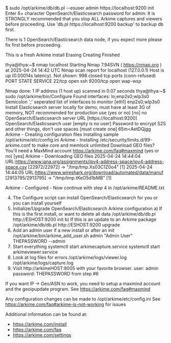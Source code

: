 

$ sudo /opt/arkime/db/db.pl --esuser admin https://localhost:9200 init
Enter 6+ character OpenSearch/Elasticsearch password for admin:
It is STRONGLY recommended that you stop ALL Arkime captures and viewers before proceeding.  Use 'db.pl https://localhost:9200 backup' to backup db first.

There is 1 OpenSearch/Elasticsearch data node, if you expect more please fix first before proceeding.

This is a fresh Arkime install
Erasing
Creating
Finished



thya@thya:~$ nmap localhost
Starting Nmap 7.94SVN ( https://nmap.org ) at 2025-04-24 14:42 UTC
Nmap scan report for localhost (127.0.0.1)
Host is up (0.00014s latency).
Not shown: 998 closed tcp ports (conn-refused)
PORT     STATE SERVICE
22/tcp   open  ssh
9200/tcp open  wap-wsp

Nmap done: 1 IP address (1 host up) scanned in 0.07 seconds
thya@thya:~$ sudo /opt/arkime/bin/Configure
Found interfaces: lo;enp2s0;wlp3s0
Semicolon ';' seperated list of interfaces to monitor [eth1] enp2s0;wlp3s0
Install Elasticsearch server locally for demo, must have at least 3G of memory, NOT recommended for production use (yes or no) [no] no
OpenSearch/Elasticsearch server URL [https://localhost:9200]
OpenSearch/Elasticsearch user [empty is no user]
Password to encrypt S2S and other things, don't use spaces [must create one] 65m<AetDQjgg
Arkime - Creating configuration files
Installing sample /opt/arkime/etc/config.ini
Arkime - Installing /etc/security/limits.d/99-arkime.conf to make core and memlock unlimited
Download GEO files? You'll need a MaxMind account https://arkime.com/faq#maxmind (yes or no) [yes]
Arkime - Downloading GEO files
2025-04-24 14:44:04 URL:https://www.iana.org/assignments/ipv4-address-space/ipv4-address-space.csv [22972/22972] -> "/tmp/tmp.Xs03C1Z0o4" [1]
2025-04-24 14:44:05 URL:https://www.wireshark.org/download/automated/data/manuf [2913795/2913795] -> "/tmp/tmp.tKeO5d1bMB" [1]

Arkime - Configured - Now continue with step 4 in /opt/arkime/README.txt

 4) The Configure script can install OpenSearch/Elasticsearch for you or you can install yourself
 5) Initialize/Upgrade OpenSearch/Elasticsearch Arkime configuration
  a) If this is the first install, or want to delete all data
      /opt/arkime/db/db.pl http://ESHOST:9200 init
  b) If this is an update to an Arkime package
      /opt/arkime/db/db.pl http://ESHOST:9200 upgrade
 6) Add an admin user if a new install or after an init
      /opt/arkime/bin/arkime_add_user.sh admin "Admin User" THEPASSWORD --admin
 7) Start everything
      systemctl start arkimecapture.service
      systemctl start arkimeviewer.service
 8) Look at log files for errors
      /opt/arkime/logs/viewer.log
      /opt/arkime/logs/capture.log
 9) Visit http://arkimeHOST:8005 with your favorite browser.
      user: admin
      password: THEPASSWORD from step #6

If you want IP -> Geo/ASN to work, you need to setup a maxmind account and the geoipupdate program.
See https://arkime.com/faq#maxmind

Any configuration changes can be made to /opt/arkime/etc/config.ini
See https://arkime.com/faq#arkime-is-not-working for issues

Additional information can be found at:
  * https://arkime.com/install
  * https://arkime.com/faq
  * https://arkime.com/settings


  